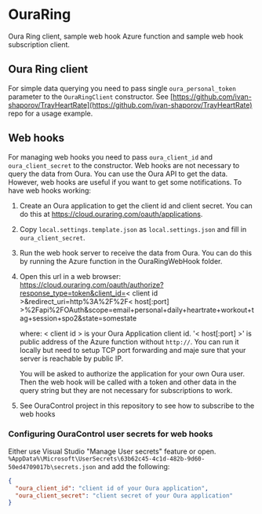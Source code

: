 # OuraRing

Oura Ring client, sample web hook Azure function and sample web hook subscription client.

## Oura Ring client

For simple data querying you need to pass single `oura_personal_token` parameter to the `OuraRingClient` constructor.
See [https://github.com/ivan-shaporov/TrayHeartRate](https://github.com/ivan-shaporov/TrayHeartRate) repo for a usage example.


## Web hooks

For managing web hooks you need to pass `oura_client_id` and `oura_client_secret` to the constructor.
Web hooks are not necessary to query the data from Oura. You can use the Oura API to get the data. However, web hooks are useful if you want to get some notifications. 
To have web hooks working:

1. Create an Oura application to get the client id and client secret. You can do this at https://cloud.ouraring.com/oauth/applications.
1. Copy `local.settings.template.json` as `local.settings.json` and fill in `oura_client_secret`.
1. Run the web hook server to receive the data from Oura. You can do this by running the Azure function in the OuraRingWebHook folder.
1. Open this url in a web browser:
https://cloud.ouraring.com/oauth/authorize?response_type=token&client_id=< client id >&redirect_uri=http%3A%2F%2F< host[:port] >%2Fapi%2FOAuth&scope=email+personal+daily+heartrate+workout+tag+session+spo2&state=somestate

    where:
    < client id > is your Oura Application client id.
    '< host[:port] >' is public address of the Azure function without `http://`.
    You can run it locally but need to setup TCP port forwarding and maje sure that your server is reachable by public IP.

    You will be asked to authorize the application for your own Oura user.
    Then the web hook will be called with a token and other data in the query string but they are not     necessary for subscriptions to work.

1. See OuraControl project in this repository to see how to subscribe to the web hooks

### Configuring OuraControl user secrets for web hooks

Either use Visual Studio "Manage User secrets" feature or open. `%AppData%\Microsoft\UserSecrets\63b62c45-4c1d-482b-9d60-50ed4709017b\secrets.json` and add the following:

```json
{
  "oura_client_id": "client id of your Oura application",
  "oura_client_secret": "client secret of your Oura application"
}
```

